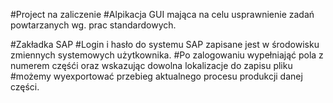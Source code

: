 #Project na zaliczenie 
#Alpikacja GUI mająca na celu usprawnienie zadań powtarzanych wg. prac standardowych.

#Zakładka SAP
#Login i hasło do systemu SAP zapisane jest w środowisku zmiennych systemowych użytkownika.
#Po zalogowaniu wypełniająć pola z numerem częśći oraz wskazując dowolna lokalizacje do zapisu pliku 
#możemy wyexportować przebieg aktualnego procesu produkcji danej części.
